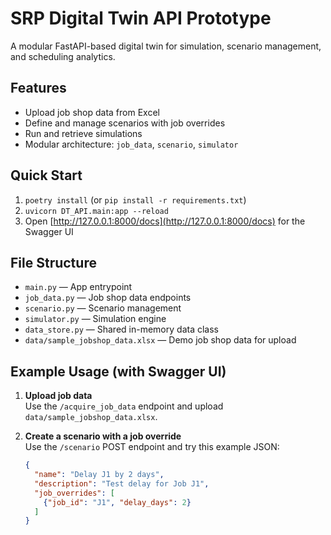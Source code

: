 # SRP Digital Twin API Prototype

A modular FastAPI-based digital twin for simulation, scenario management, and scheduling analytics.

## Features

- Upload job shop data from Excel
- Define and manage scenarios with job overrides
- Run and retrieve simulations
- Modular architecture: `job_data`, `scenario`, `simulator`

## Quick Start

1. `poetry install` (or `pip install -r requirements.txt`)
2. `uvicorn DT_API.main:app --reload`
3. Open [http://127.0.0.1:8000/docs](http://127.0.0.1:8000/docs) for the Swagger UI

## File Structure

- `main.py` — App entrypoint
- `job_data.py` — Job shop data endpoints
- `scenario.py` — Scenario management
- `simulator.py` — Simulation engine
- `data_store.py` — Shared in-memory data class
- `data/sample_jobshop_data.xlsx` — Demo job shop data for upload

## Example Usage (with Swagger UI)

1. **Upload job data**  
   Use the `/acquire_job_data` endpoint and upload `data/sample_jobshop_data.xlsx`.

2. **Create a scenario with a job override**  
   Use the `/scenario` POST endpoint and try this example JSON:
   ```json
   {
     "name": "Delay J1 by 2 days",
     "description": "Test delay for Job J1",
     "job_overrides": [
       {"job_id": "J1", "delay_days": 2}
     ]
   }
